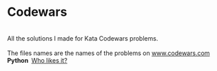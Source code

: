 # Codewars
<br>All the solutions I made for Kata Codewars problems.</br>
<br>The files names are the names of the problems on www.codewars.com</br>
<b> Python </b>
&nbsp;<a href="https://www.codewars.com/kata/who-likes-it/python">Who likes it?</a>&nbsp;
